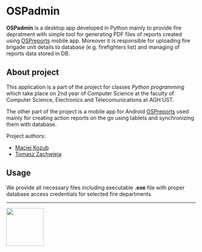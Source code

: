 # OSPadmin

**OSPadmin** is a desktop app developed in Python mainly to provide fire depratment with simple tool for generating PDF files of reports created using [OSPreports](https://github.com/macko99/OSPapp) mobile app. Moreover it is responsible for uploading fire brigade unit details to database (e.g. firefighters list) and managing of reports data stored in DB. 

## About project

This application is a part of the project for classes *Python programming* which take place on 2nd year of Computer Science at the faculty of Computer Science, Electronics and Telecomunications at AGH UST.

The other part of the project is a mobile app for Android [OSPreports](https://github.com/macko99/OSPapp) used mainly for creating action reports on the go using tablets and synchronizing them with database. 

Project authors:
- [Maciej Kozub](https://github.com/macko99)
- [Tomasz Zachwieja](https://github.com/tombush0)

## Usage

We provide all necessary files including executable **.exe** file with proper database access credentials for selected fire departments.

---
<img src="https://raw.githubusercontent.com/macko99/OSPadmin/master/OSPadmin_dane/logo.ico" height="100">
